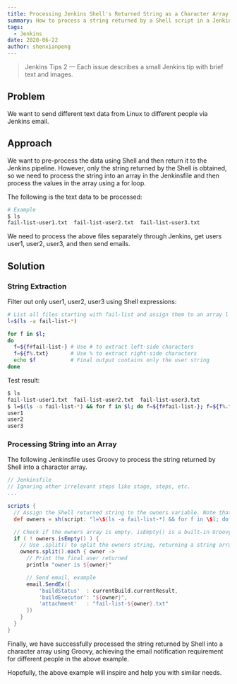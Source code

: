 ```yaml
---
title: Processing Jenkins Shell's Returned String as a Character Array
summary: How to process a string returned by a Shell script in a Jenkins Pipeline as a character array for further processing and use.
tags:
  - Jenkins
date: 2020-06-22
author: shenxianpeng
---
```


> Jenkins Tips 2 — Each issue describes a small Jenkins tip with brief text and images.

## Problem

We want to send different text data from Linux to different people via Jenkins email.

## Approach

We want to pre-process the data using Shell and then return it to the Jenkins pipeline. However, only the string returned by the Shell is obtained, so we need to process the string into an array in the Jenkinsfile and then process the values in the array using a for loop.

The following is the text data to be processed:

```bash
# Example
$ ls
fail-list-user1.txt  fail-list-user2.txt  fail-list-user3.txt
```

We need to process the above files separately through Jenkins, get users user1, user2, user3, and then send emails.

## Solution

### String Extraction

Filter out only user1, user2, user3 using Shell expressions:

```bash
# List all files starting with fail-list and assign them to an array l
l=$(ls -a fail-list-*)

for f in $l;
do
  f=${f#fail-list-} # Use # to extract left-side characters
  f=${f%.txt}       # Use % to extract right-side characters
  echo $f           # Final output contains only the user string
done
```

Test result:

```bash
$ ls
fail-list-user1.txt  fail-list-user2.txt  fail-list-user3.txt
$ l=$(ls -a fail-list-*) && for f in $l; do f=${f#fail-list-}; f=${f%.txt}; echo $f ; done;
user1
user2
user3
```

### Processing String into an Array

The following Jenkinsfile uses Groovy to process the string returned by Shell into a character array.

```groovy
// Jenkinsfile
// Ignoring other irrelevant steps like stage, steps, etc.
...

scripts {
  // Assign the Shell returned string to the owners variable. Note that \ is needed before $ for escaping.
  def owners = sh(script: "l=\$(ls -a fail-list-*) && for f in \$l; do f=\${f#fail-list-}; f=\${f%.txt}; echo \$f ; done;", returnStdout:true).trim()

  // Check if the owners array is empty. isEmpty() is a built-in Groovy method.
  if ( ! owners.isEmpty() ) {
    // Use .split() to split the owners string, returning a string array. Then use .each() to loop through the returned string array.
    owners.split().each { owner ->
      // Print the final user returned
      println "owner is ${owner}"

      // Send email, example
      email.SendEx([
          'buildStatus'  : currentBuild.currentResult,
          'buildExecutor': "${owner}",
          'attachment'   : "fail-list-${owner}.txt"
      ])
    }
  }
}
```

Finally, we have successfully processed the string returned by Shell into a character array using Groovy, achieving the email notification requirement for different people in the above example.

Hopefully, the above example will inspire and help you with similar needs.